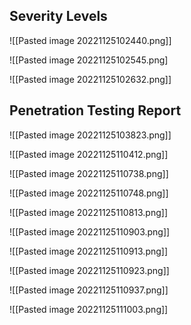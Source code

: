 ## Severity Levels


![[Pasted image 20221125102440.png]]


![[Pasted image 20221125102545.png]



![[Pasted image 20221125102632.png]]




## Penetration Testing Report 


![[Pasted image 20221125103823.png]]


![[Pasted image 20221125110412.png]]


![[Pasted image 20221125110738.png]]


![[Pasted image 20221125110748.png]]


![[Pasted image 20221125110813.png]]


![[Pasted image 20221125110903.png]]


![[Pasted image 20221125110913.png]]


![[Pasted image 20221125110923.png]]


![[Pasted image 20221125110937.png]]



![[Pasted image 20221125111003.png]]














